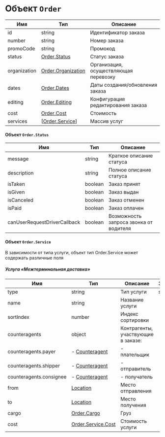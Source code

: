 # Объект `Order`

Имя | Тип | Описание
--- | --- | ---
id | string | Идентификатор заказа
number | string | Номер заказа
promoCode | string | Промокод
status | [Order.Status](#status) | Статус заказа
organization | [Order.Organization](#organization) | Организация, осуществляющая перевозку
dates | [Order.Dates](#dates) | Даты создания/обновления заказа
editing | [Order.Editing](#editing) | Конфигурация редактирования заказа
cost | [Order.Cost](#cost) | Стоимость
services | [[Order.Service](#service)] | Массив услуг
 
 
#### Объект <a name="status">`Order.Status`</a>
 
Имя | Тип | Описание
--- | --- | ------
message | string | Краткое описание статуса
description | string | Полное описание статуса
isTaken | boolean | Заказ принят
isGiven | boolean | Заказ выдан
isCanceled | boolean | Заказ отменен
isPaid | boolean | Заказ оплачен
canUserRequestDriverCallback | boolean | Возможность запроса звонка от водителя


#### Объект <a name="service">`Order.Service`</a>

В зависимости от типа услуги, объект тип Order.Service может содержать различные поля
 
##### Услуга «Межтерминальная доставка»

Имя | Тип | Описание | Значение
--- | --- | -------- | -------- 
type | string | Тип услуги | shipping
name | string | Название услуги
sortIndex | number | Индекс сортировки |
counteragents | object | Контрагенты, участвующие в заказе:
  counteragents.payer | - [Counteragent](counteragent) | - плательщик
  counteragents.shipper | - [Counteragent](counteragent) | - отправитель
  counteragents.consignee | - [Counteragent](counteragent) | - получатель
from | [Location](location) | Место отправления
to | [Location](location) | Место получения
cargo | [Order.Cargo](#cargo) | Груз
cost | [Order.Service.Cost](#service.cost) | Стоимость услуги
